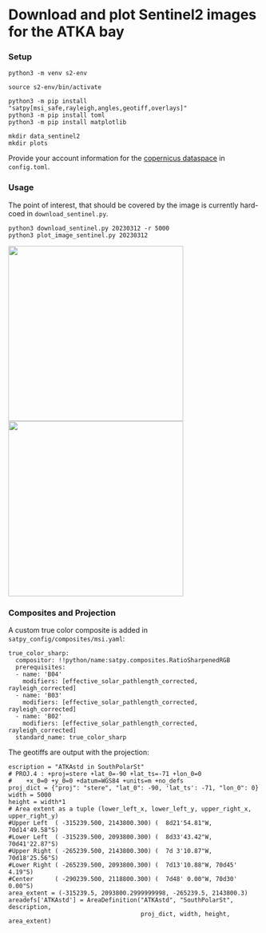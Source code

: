 
# Download and plot Sentinel2 images for the ATKA bay


### Setup

```
python3 -m venv s2-env

source s2-env/bin/activate

python3 -m pip install "satpy[msi_safe,rayleigh,angles,geotiff,overlays]"
python3 -m pip install toml
python3 -m pip install matplotlib

mkdir data_sentinel2 
mkdir plots
```


Provide your account information for the [copernicus dataspace](https://dataspace.copernicus.eu/) in `config.toml`.



### Usage

The point of interest, that should be covered by the image is currently hard-coed in `download_sentinel.py`.

```
python3 download_sentinel.py 20230312 -r 5000
python3 plot_image_sentinel.py 20230312
```


<img src='examples/20230312_092009_sentinel2_false_color_ATKAstd.jpg' width='350'>
<img src='examples/20230312_092009_sentinel2_true_color_sharp_ATKAstd.jpg' width='350'>


### Composites and Projection

A custom true color composite is added in `satpy_config/composites/msi.yaml`:

```
true_color_sharp:
  compositor: !!python/name:satpy.composites.RatioSharpenedRGB
  prerequisites:
  - name: 'B04'
    modifiers: [effective_solar_pathlength_corrected, rayleigh_corrected]
  - name: 'B03'
    modifiers: [effective_solar_pathlength_corrected, rayleigh_corrected]
  - name: 'B02'
    modifiers: [effective_solar_pathlength_corrected, rayleigh_corrected]
  standard_name: true_color_sharp
```

The geotiffs are output with the projection:

```
escription = "ATKAstd in SouthPolarSt"
# PROJ.4 : +proj=stere +lat_0=-90 +lat_ts=-71 +lon_0=0 
#    +x_0=0 +y_0=0 +datum=WGS84 +units=m +no_defs
proj_dict = {"proj": "stere", "lat_0": -90, 'lat_ts': -71, "lon_0": 0}
width = 5000 
height = width*1
# Area extent as a tuple (lower_left_x, lower_left_y, upper_right_x, upper_right_y)
#Upper Left  ( -315239.500, 2143800.300) (  8d21'54.81"W, 70d14'49.58"S)
#Lower Left  ( -315239.500, 2093800.300) (  8d33'43.42"W, 70d41'22.87"S)
#Upper Right ( -265239.500, 2143800.300) (  7d 3'10.87"W, 70d18'25.56"S)
#Lower Right ( -265239.500, 2093800.300) (  7d13'10.88"W, 70d45' 4.19"S)
#Center      ( -290239.500, 2118800.300) (  7d48' 0.00"W, 70d30' 0.00"S)
area_extent = (-315239.5, 2093800.2999999998, -265239.5, 2143800.3)
areadefs['ATKAstd'] = AreaDefinition("ATKAstd", "SouthPolarSt", description, 
                                     proj_dict, width, height, area_extent)
```




